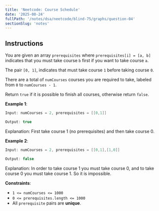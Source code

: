 ```yaml
---
title: 'Neetcode: Course Schedule'
date: '2025-08-24'
fullPath: '/notes/dsa/neetcode/blind-75/graphs/question-04'
sectionSlug: 'notes'
---
```


## Instructions

You are given an array `prerequisites` where `prerequisites[i] = [a, b]` indicates that you must take course `b` first if you want to take course `a`.

The pair `[0, 1]`, indicates that must take course `1` before taking course `0`.

There are a total of `numCourses` courses you are required to take, labeled from `0` to `numCourses - 1`.

Return `true` if it is possible to finish all courses, otherwise return `false`.

**Example 1**:

```java
Input: numCourses = 2, prerequisites = [[0,1]]

Output: true
```

Explanation: First take course 1 (no prerequisites) and then take course 0.

**Example 2**:

```java
Input: numCourses = 2, prerequisites = [[0,1],[1,0]]

Output: false
```

Explanation: In order to take course 1 you must take course 0, and to take course 0 you must take course 1. So it is impossible.

**Constraints**:

- `1 <= numCourses <= 1000`
- `0 <= prerequisites.length <= 1000`
- All `prerequisite` pairs are **unique**.
